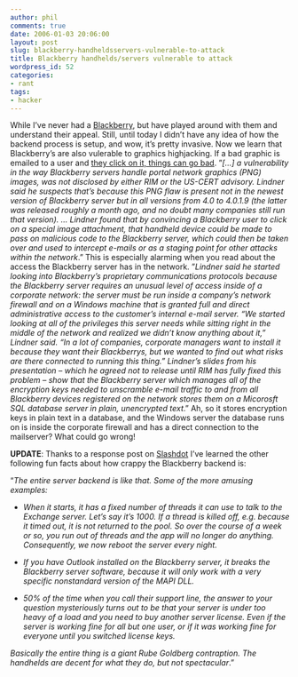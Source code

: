 ```yaml
---
author: phil
comments: true
date: 2006-01-03 20:06:00
layout: post
slug: blackberry-handheldsservers-vulnerable-to-attack
title: Blackberry handhelds/servers vulnerable to attack
wordpress_id: 52
categories:
- rant
tags:
- hacker
---
```


While I’ve never had a [Blackberry](http://www.blackberry.com/), but have played around with them and understand their appeal.  Still, until today I didn’t have any idea of how the backend process is setup, and wow, it’s pretty invasive.  Now we learn that Blackberry’s are also vulerable to graphics highjacking.  If a bad graphic is emailed to a user and [they click on it, things can go bad](http://blogs.washingtonpost.com/securityfix/2006/01/security_hole_e.html).  ”_[…] a vulnerability in the way Blackberry servers handle portal network graphics (PNG) images, was not disclosed by either RIM or the US-CERT advisory. Lindner said he suspects that’s because this PNG flaw is present not in the newest version of Blackberry server but in all versions from 4.0 to 4.0.1.9 (the latter was released roughly a month ago, and no doubt many companies still run that version).  … Lindner found that by convincing a Blackberry user to click on a special image attachment, that handheld device could be made to pass on malicious code to the Blackberry server, which could then be taken over and used to intercept e-mails or as a staging point for other attacks within the network_.”  This is especially alarming when you read about the access the Blackberry server has in the network.  ”_Lindner said he started looking into Blackberry’s proprietary communications protocols because the Blackberry server requires an unusual level of access inside of a corporate network: the server must be run inside a company’s network firewall and on a Windows machine that is granted full and direct administrative access to the customer’s internal e-mail server. “We started looking at all of the privileges this server needs while sitting right in the middle of the network and realized we didn’t know anything about it,” Lindner said. “In a lot of companies, corporate managers want to install it because they want their Blackberrys, but we wanted to find out what risks are there connected to running this thing.” Lindner’s slides from his presentation – which he agreed not to release until RIM has fully fixed this problem – show that the Blackberry server which manages all of the encryption keys needed to unscramble e-mail traffic to and from all Blackberry devices registered on the network stores them on a Micorosft SQL database server in plain, unencrypted text_.”  Ah, so it stores encryption keys in plain text in a database, and the Windows server the database runs on is inside the corporate firewall and has a direct connection to the mailserver?  What could go wrong!

**UPDATE**: Thanks to a response post on [Slashdot](http://slashdot.org/comments.pl?sid=172858&threshold=1&commentsort=0&tid=172&mode=thread&cid=14389009) I’ve learned the other following fun facts about how crappy the Blackberry backend is:

“_The entire server backend is like that. Some of the more amusing examples:_



	
  * _When it starts, it has a fixed number of threads it can use to talk to the Exchange server. Let’s say it’s 1000. If a thread is killed off, e.g. because it timed out, it is not returned to the pool. So over the course of a week or so, you run out of threads and the app will no longer do anything. Consequently, we now reboot the server every night._

	
  * _If you have Outlook installed on the Blackberry server, it breaks the Blackberry server software, because it will only work with a very specific nonstandard version of the MAPI DLL._

	
  * _50% of the time when you call their support line, the answer to your question mysteriously turns out to be that your server is under too heavy of a load and you need to buy another server license. Even if the server is working fine for all but one user, or if it was working fine for everyone until you switched license keys._


_Basically the entire thing is a giant Rube Goldberg contraption. The handhelds are decent for what they do, but not spectacular_.”
